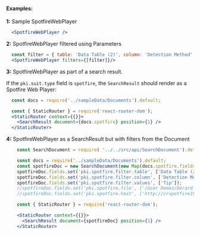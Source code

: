 #### Examples:

__1:__ Sample SpotfireWebPlayer

```jsx
  <SpotfireWebPlayer />
```

__2:__ SpotfireWebPlayer filtered using Parameters

```jsx
  const filter = { table: 'Data Table (2)', column: 'Detection Method', values: ['Tip'] };
  <SpotfireWebPlayer filters={[filter]}/>
```

__3:__ SpotfireWebPlayer as part of a search result.

If the `pki.suit.type` field is `spotfire`, the `SearchResult` should render as a Spotfire Web Player:

```jsx
  const docs = require('../sampleData/Documents').default;

  const { StaticRouter } = require('react-router-dom');
  <StaticRouter context={{}}>
    <SearchResult document={docs.spotfire} position={1} />
  </StaticRouter>

```

__4:__ SpotfireWebPlayer as a SearchResult but with filters from the Document

```jsx
    const SearchDocument = require( '../../src/api/SearchDocument').default;

    const docs = require('../sampleData/Documents').default;
    const spotfireDoc = new SearchDocument(new Map(docs.spotfire.fields));
    spotfireDoc.fields.set('pki.spotfire.filter.table', ['Data Table (2)']);
    spotfireDoc.fields.set('pki.spotfire.filter.column', ['Detection Method']);
    spotfireDoc.fields.set('pki.spotfire.filter.values', ['Tip']);
    //spotfireDoc.fields.set('pki.spotfire.file', ['/User Demos/Gerard Conway/worldbank']);
    //spotfireDoc.fields.set('pki.spotfire.host', ['http://crspotfire191.pkiapps.net:443/spotfire/wp/']);

    const { StaticRouter } = require('react-router-dom');

    <StaticRouter context={{}}>
      <SearchResult document={spotfireDoc} position={1} />
    </StaticRouter>
```
